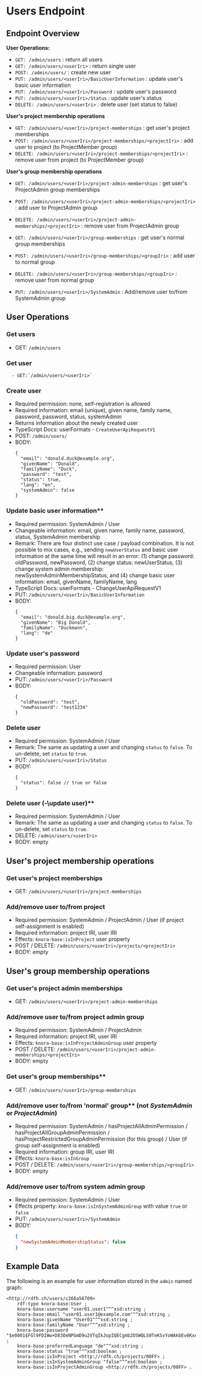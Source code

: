 <!---
Copyright © 2015-2019 the contributors (see Contributors.md).

This file is part of Knora.

Knora is free software: you can redistribute it and/or modify
it under the terms of the GNU Affero General Public License as published
by the Free Software Foundation, either version 3 of the License, or
(at your option) any later version.

Knora is distributed in the hope that it will be useful,
but WITHOUT ANY WARRANTY; without even the implied warranty of
MERCHANTABILITY or FITNESS FOR A PARTICULAR PURPOSE.  See the
GNU Affero General Public License for more details.

You should have received a copy of the GNU Affero General Public
License along with Knora.  If not, see <http://www.gnu.org/licenses/>.
-->

# Users Endpoint

## Endpoint Overview

**User Operations:**
- `GET: /admin/users` : return all users
- `GET: /admin/users/<userIri>` : return single user
- `POST: /admin/users/` : create new user
- `PUT: /admin/users/<userIri>/BasicUserInformation` : update user's basic user information
- `PUT: /admin/users/<userIri>/Password` : update user's password
- `PUT: /admin/users/<userIri>/Status` : update user's status
- `DELETE: /admin/users/<userIri>` : delete user (set status to false)

**User's project membership operations**

- `GET: /admin/users/<userIri>/project-memberships` : get user's project memberships
- `POST: /admin/users/<userIri>/project-memberships/<projectIri>` : add user to project (to ProjectMember group)
- `DELETE: /admin/users/<userIri>/project-memberships/<projectIri>` : remove user from project (to ProjectMember group)

**User's group membership operations**

- `GET: /admin/users/<userIri>/project-admin-memberships` : get user's ProjectAdmin group memberships
- `POST: /admin/users/<userIri>/project-admin-memberships/<projectIri>` : add user to ProjectAdmin group
- `DELETE: /admin/users/<userIri>/project-admin-memberships/<projectIri>` : remove user from ProjectAdmin group

- `GET: /admin/users/<userIri>/group-memberships` : get user's normal group memberships
- `POST: /admin/users/<userIri>/group-memberships/<groupIri>` : add user to normal group
- `DELETE: /admin/users/<userIri>/group-memberships/<groupIri>` : remove user from normal group

- `PUT: /admin/users/<userIri>/SystemAdmin` : Add/remove user to/from SystemAdmin group

## User Operations

### Get users

  - GET: `/admin/users`

### Get user

      - GET:`/admin/users/<userIri>`

### Create user

  - Required permission: none, self-registration is allowed
  - Required information: email (unique), given name, family name,
    password, password, status, systemAdmin
  - Returns information about the newly created user
  - TypeScript Docs: userFormats - `CreateUserApiRequestV1`
  - POST: `/admin/users/`
  - BODY:
    ```
    {
      "email": "donald.duck@example.org",
      "givenName": "Donald",
      "familyName": "Duck",
      "password": "test",
      "status": true,
      "lang": "en",
      "systemAdmin": false
    }
    ```

### Update basic user information**

  - Required permission: SystemAdmin / User
  - Changeable information: email, given name, family name,
    password, status, SystemAdmin membership
  - Remark: There are four distinct use case / payload combination.
    It is not possible to mix cases, e.g., sending `newUserStatus`
    and basic user information at the same time will result in an
    error: (1) change password: oldPassword, newPassword, (2) change
    status: newUserStatus, (3) change system admin membership:
    newSystemAdminMembershipStatus, and (4) change basic user
    information: email, givenName, familyName, lang
  - TypeScript Docs: userFormats - ChangeUserApiRequestV1
  - PUT: `/admin/users/<userIri>/BasicUserInformation`
  - BODY:
    ```
    {
      "email": "donald.big.duck@example.org",
      "givenName": "Big Donald",
      "familyName": "Duckmann",
      "lang": "de"
    }
    ```

### Update user's password

  - Required permission: User
  - Changeable information: password
  - PUT: `/admin/users/<userIri>/Password`
  - BODY:
    ```
    {
      "oldPassword": "test",
      "newPassword": "test1234"
    }
    ```

### Delete user

  - Required permission: SystemAdmin / User
  - Remark: The same as updating a user and changing `status` to
    `false`. To un-delete, set `status` to `true`.
  - PUT: `/admin/users/<userIri>/Status`
  - BODY:
    ```
    {
      "status": false // true or false
    }
    ```

### Delete user (-\update user)**

  - Required permission: SystemAdmin / User
  - Remark: The same as updating a user and changing `status` to
    `false`. To un-delete, set `status` to `true`.
  - DELETE: `/admin/users/<userIri>`
  - BODY: empty


## User's project membership operations

### Get user's project memberships

  - GET: `/admin/users/<userIri>/project-memberships`

### Add/remove user to/from project

  - Required permission: SystemAdmin / ProjectAdmin / User (if
    project self-assignment is enabled)
  - Required information: project IRI, user IRI
  - Effects: `knora-base:isInProject` user property
  - POST / DELETE: `/admin/users/<userIri>/projects/<projectIri>`
  - BODY: empty

## User's group membership operations

### Get user's project admin memberships

  - GET: `/admin/users/<userIri>/project-admin-memberships`

### Add/remove user to/from project admin group

  - Required permission: SystemAdmin / ProjectAdmin
  - Required information: project IRI, user IRI
  - Effects: `knora-base:isInProjectAdminGroup` user property
  - POST / DELETE: `/admin/users/<userIri>/project-admin-memberships/<projectIri>`
  - BODY: empty

### Get user's group memberships**

  - GET: `/admin/users/<userIri>/group-memberships`

### Add/remove user to/from 'normal' group** (not *SystemAdmin* or *ProjectAdmin*)

  - Required permission: SystemAdmin / hasProjectAllAdminPermission
    / hasProjectAllGroupAdminPermission /
    hasProjectRestrictedGroupAdminPermission (for this group) / User
    (if group self-assignment is enabled)
  - Required information: group IRI, user IRI
  - Effects: `knora-base:isInGroup`
  - POST / DELETE: `/admin/users/<userIri>/group-memberships/<groupIri>`
  - BODY: empty

### Add/remove user to/from system admin group

  - Required permission: SystemAdmin / User
  - Effects property: `knora-base:isInSystemAdminGroup` with value
    `true` or `false`
  - PUT: `/admin/users/<userIri>/SystemAdmin`
  - BODY:
    ```JSON
    {
      "newSystemAdminMembershipStatus": false
    }
    ```

## Example Data

The following is an example for user information stored in the `admin` named graph:

```
<http://rdfh.ch/users/c266a56709>
    rdf:type knora-base:User ;
    knora-base:username "user01.user1"^^xsd:string ;
    knora-base:email "user01.user1@example.com"^^xsd:string ;
    knora-base:givenName "User01"^^xsd:string ;
    knora-base:familyName "User"^^xsd:string ;
    knora-base:password "$e0801$FGl9FDIWw+D83OeNPGmD9u2VTqIkJopIQECgmb2DSWQLS0TeKSvYoWAkbEv6KxePPlCI3CP9MmVHuvnWv8/kag==$mlegCYdGXt+ghuo8i0rLjgOiNnGDW604Q5g/v7zwBPU="^^xsd:string ;
    knora-base:preferredLanguage "de"^^xsd:string ;
    knora-base:status "true"^^xsd:boolean ;
    knora-base:isInProject <http://rdfh.ch/projects/00FF> ;
    knora-base:isInSystemAdminGroup "false"^^xsd:boolean ;
    knora-base:isInProjectAdminGroup <http://rdfh.ch/projects/00FF> .
```
